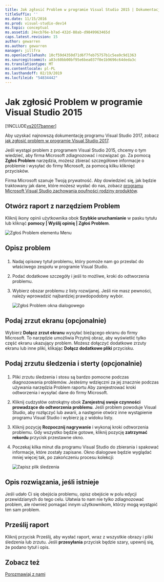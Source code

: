 ```yaml
---
title: Jak zgłosić Problem w programie Visual Studio 2015 | Dokumentacja firmy Microsoft
titleSuffix: ''
ms.date: 11/15/2016
ms.prod: visual-studio-dev14
ms.topic: conceptual
ms.assetid: 24ecb76e-b7ad-432d-88ab-d9849963465d
caps.latest.revision: 15
author: gewarren
ms.author: gewarren
manager: jillfra
ms.openlocfilehash: 10cf59d4350d71d6f7feb75757b1c5ea9c9d1363
ms.sourcegitcommit: a83c60bb00bf95e6bea037f0e1b9696c64deda3c
ms.translationtype: MT
ms.contentlocale: pl-PL
ms.lasthandoff: 02/19/2019
ms.locfileid: "54834442"
---
```

# <a name="how-to-report-a-problem-with-visual-studio-2015"></a>Jak zgłosić Problem w programie Visual Studio 2015
[!INCLUDE[vs2017banner](../includes/vs2017banner.md)]

Aby uzyskać najnowszą dokumentację programu Visual Studio 2017, zobacz [jak zgłosić problem w programie Visual Studio 2017](/visualstudio/ide/how-to-report-a-problem-with-visual-studio-2017).

Jeśli wystąpi problem z programem Visual Studio 2015, chcemy o tym wiedzieć, aby firma Microsoft zdiagnozować i rozwiązać go.  Za pomocą **Zgłoś Problem** narzędzia, możesz zbierać szczegółowe informacje o problemie i wysyłać do firmy Microsoft, za pomocą kilku kliknięć przycisków.

 Firma Microsoft szanuje Twoją prywatność. Aby dowiedzieć się, jak będzie traktowany jak dane, które możesz wysłać do nas, zobacz [programu Microsoft Visual Studio zachowania poufności rodziny produktów](https://www.visualstudio.com/dn948229).

## <a name="open-the-report-a-problem-tool"></a>Otwórz raport z narzędziem Problem
 Kliknij ikony opinii użytkownika obok **Szybkie uruchamianie** w pasku tytułu lub kliknąć **pomocy &#124; Wyślij opinię &#124; Zgłoś Problem**.

 ![Zgłoś Problem elementu Menu](../ide/media/report-a-problem-menu-item.png "zgłosić Problem elementu Menu.")

## <a name="describe-the-problem"></a>Opisz problem

###  <a name="describe_the_problem"></a>

1. Nadaj opisowy tytuł problemu, który pomoże nam go przesłać do właściwego zespołu w programie Visual Studio.

2. Podać dodatkowe szczegóły i jeśli to możliwe, kroki do odtworzenia problemu.

3. Wybierz obszar problemu z listy rozwijanej. Jeśli nie masz pewności, należy wprowadzić najbardziej prawdopodobny wybór.

   ![Zgłoś Problem okna dialogowego](../ide/media/report-a-problem-dialog.png "zgłosić Problem okna dialogowego")

## <a name="provide-a-screenshot-optional"></a>Podaj zrzut ekranu (opcjonalnie)
 Wybierz **Dołącz zrzut ekranu** wysyłać bieżącego ekranu do firmy Microsoft. To narzędzie umożliwia Przytnij obraz, aby wyświetlić tylko część ekranu ukazujący problem. Możesz dołączyć dodatkowe zrzuty ekranu lub inne pliki, klikając **Dołącz dodatkowe pliki** przycisku.

## <a name="provide-a-trace-and-heap-dump-optional"></a>Podaj zrzutu śledzenia i sterty (opcjonalnie)

###  <a name="provide_a_trace_and_heap_dump"></a>

1.  Pliki zrzutu śledzenia i stosu są bardzo pomocne podczas diagnozowania problemów.   Jesteśmy wdzięczni za jej znacznie podczas używania narzędzia Problem raportu Aby zarejestrować kroki odtworzenia i wysyłać dane do firmy Microsoft.

2.  Kliknij cudzysłów ostrokątny obok **Zarejestruj swoje czynności prowadzące do odtworzenia problemu**. Jeśli problem powoduje Visual Studio, aby rozłączyć lub awarii, a następnie otwórz inne wystąpienie programu Visual Studio i wybierz ją z widoku listy.

3.  Kliknij pozycję **Rozpocznij nagrywanie** i wykonaj kroki odtworzenia problemu. Gdy wszystko będzie gotowe, kliknij pozycję **zatrzymać rekordu** przycisk przestawne okno.

4.  Poczekaj kilka minut dla programu Visual Studio do zbierania i spakować informacje, które zostały zapisane. Okno dialogowe będzie wyglądać mniej więcej tak, po zakończeniu procesu kolekcji:

     ![Zapisz plik śledzenia](../ide/media/record-a-trace-file.png "Zapisz plik śledzenia")

## <a name="describe-the-workaround-if-there-is-one"></a>Opis rozwiązania, jeśli istnieje
 Jeśli udało Ci się obejścia problemu, opisz obejście w polu edycji przewidzianych do tego celu. Ułatwia to nam nie tylko zdiagnozować problem, ale również pomagać innym użytkownikom, którzy mogą wystąpić ten sam problem.

## <a name="submit-the-report"></a>Prześlij raport
 Kliknij przycisk Prześlij, aby wysłać raport, wraz z wszystkie obrazy i pliki śledzenia lub zrzutu. Jeśli **przesyłania** przycisk będzie szary, upewnij się, że podano tytuł i opis.

## <a name="see-also"></a>Zobacz też
 [Porozmawiaj z nami](../ide/talk-to-us.md)
